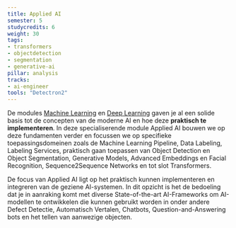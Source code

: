 ```yaml
---
title: Applied AI
semester: 5
studycredits: 6
weight: 30
tags: 
- transformers
- objectdetection
- segmentation
- generative-ai
pillar: analysis
tracks:
- ai-engineer
tools: "Detectron2"
---
```

De modules [Machine Learning](/programma/machine-learning/) en [Deep Learning](/programma/deep-learning/) gaven je al een solide basis tot de concepten van de moderne AI en hoe deze **praktisch te implementeren**. In deze specialiserende module Applied AI bouwen we op deze fundamenten verder en focussen we op specifieke toepassingsdomeinen zoals de Machine Learning Pipeline, Data Labeling, Labeling Services, praktisch gaan toepassen van Object Detection en Object Segmentation, Generative Models, Advanced Embeddings en Facial Recognition, Sequence2Sequence Networks en tot slot Transformers.

De focus van Applied AI ligt op het praktisch kunnen implementeren en integreren van de geziene AI-systemen. In dit opzicht is het de bedoeling dat je in aanraking komt met diverse State-of-the-art AI-Frameworks om AI-modellen te ontwikkelen die kunnen gebruikt worden in onder andere Defect Detectie, Automatisch Vertalen, Chatbots, Question-and-Answering bots en het tellen van aanwezige objecten.